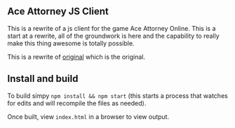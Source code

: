 ## Ace Attorney JS Client

This is a rewrite of a js client for the game Ace Attorney Online. This is a start at a rewrite, all of the groundwork is here and
the capability to really make this thing awesome is totally possible.

This is a rewrite of [original](https://github.com/stonedDiscord/stonedDiscord.github.io) which is the original.

## Install and build

To build simpy `npm install && npm start` (this starts a process that watches for edits and will recompile the files as needed).

Once built, view `index.html` in a browser to view output. 
